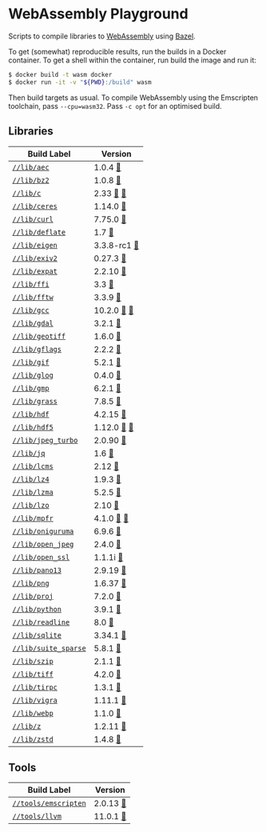 # WebAssembly Playground

<!-- DO NOT EDIT README.md!

This file was auto-generated based on the template file
`cmd/write_me/write_me.tpl`. Update the template file and then re-generate
the `README.md` file by running:

$ bazel run //cmd/write_me
-->

Scripts to compile libraries to [WebAssembly] using [Bazel].

To get (somewhat) reproducible results, run the builds in a Docker container.
To get a shell within the container, run build the image and run it:

```sh
$ docker build -t wasm docker
$ docker run -it -v "${PWD}:/build" wasm
```

Then build targets as usual. To compile WebAssembly using the Emscripten
toolchain, pass `--cpu=wasm32`. Pass `-c opt` for an optimised build.

## Libraries

| Build Label | Version |
|-------------|---------|
[`//lib/aec`](https://github.com/attilaolah/wasm/blob/main/lib/aec/BUILD.bazel) | 1.0.4 [🔗](https://gitlab.dkrz.de/k202009/libaec/uploads/ea0b7d197a950b0c110da8dfdecbb71f/libaec-1.0.4.tar.gz)
[`//lib/bz2`](https://github.com/attilaolah/wasm/blob/main/lib/bz2/BUILD.bazel) | 1.0.8 [🔗](https://sourceware.org/pub/bzip2/bzip2-1.0.8.tar.gz)
[`//lib/c`](https://github.com/attilaolah/wasm/blob/main/lib/c/BUILD.bazel) | 2.33 [🔗](https://ftp.gnu.org/gnu/libc/glibc-2.33.tar.xz) [🔗](https://mirror.kumi.systems/gnu/libc/glibc-2.33.tar.xz)
[`//lib/ceres`](https://github.com/attilaolah/wasm/blob/main/lib/ceres/BUILD.bazel) | 1.14.0 [🔗](https://github.com/ceres-solver/ceres-solver/archive/1.14.0.tar.gz)
[`//lib/curl`](https://github.com/attilaolah/wasm/blob/main/lib/curl/BUILD.bazel) | 7.75.0 [🔗](https://curl.se/download/curl-7.75.0.tar.xz)
[`//lib/deflate`](https://github.com/attilaolah/wasm/blob/main/lib/deflate/BUILD.bazel) | 1.7 [🔗](https://github.com/ebiggers/libdeflate/archive/v1.7.tar.gz)
[`//lib/eigen`](https://github.com/attilaolah/wasm/blob/main/lib/eigen/BUILD.bazel) | 3.3.8-rc1 [🔗](https://gitlab.com/libeigen/eigen/-/archive/3.3.8-rc1/eigen-3.3.8-rc1.tar.bz2)
[`//lib/exiv2`](https://github.com/attilaolah/wasm/blob/main/lib/exiv2/BUILD.bazel) | 0.27.3 [🔗](https://exiv2.org/builds/exiv2-0.27.3-Source.tar.gz)
[`//lib/expat`](https://github.com/attilaolah/wasm/blob/main/lib/expat/BUILD.bazel) | 2.2.10 [🔗](https://github.com/libexpat/libexpat/releases/download/R_2_2_10/expat-2.2.10.tar.xz)
[`//lib/ffi`](https://github.com/attilaolah/wasm/blob/main/lib/ffi/BUILD.bazel) | 3.3 [🔗](https://github.com/libffi/libffi/releases/download/v3.3/libffi-3.3.tar.gz)
[`//lib/fftw`](https://github.com/attilaolah/wasm/blob/main/lib/fftw/BUILD.bazel) | 3.3.9 [🔗](http://www.fftw.org/fftw-3.3.9.tar.gz)
[`//lib/gcc`](https://github.com/attilaolah/wasm/blob/main/lib/gcc/BUILD.bazel) | 10.2.0 [🔗](ftp://ftp.gnu.org/gnu/gcc/gcc-10.2.0/gcc-10.2.0.tar.xz) [🔗](https://mirror.kumi.systems/gnu/gcc/gcc-10.2.0/gcc-10.2.0.tar.xz)
[`//lib/gdal`](https://github.com/attilaolah/wasm/blob/main/lib/gdal/BUILD.bazel) | 3.2.1 [🔗](https://github.com/OSGeo/gdal/releases/download/v3.2.1/gdal-3.2.1.tar.gz)
[`//lib/geotiff`](https://github.com/attilaolah/wasm/blob/main/lib/geotiff/BUILD.bazel) | 1.6.0 [🔗](https://github.com/OSGeo/libgeotiff/releases/download/1.6.0/libgeotiff-1.6.0.tar.gz)
[`//lib/gflags`](https://github.com/attilaolah/wasm/blob/main/lib/gflags/BUILD.bazel) | 2.2.2 [🔗](https://github.com/gflags/gflags/archive/v2.2.2.tar.gz)
[`//lib/gif`](https://github.com/attilaolah/wasm/blob/main/lib/gif/BUILD.bazel) | 5.2.1 [🔗](https://downloads.sourceforge.net/project/giflib/giflib-5.2.1.tar.gz)
[`//lib/glog`](https://github.com/attilaolah/wasm/blob/main/lib/glog/BUILD.bazel) | 0.4.0 [🔗](https://github.com/google/glog/archive/v0.4.0.tar.gz)
[`//lib/gmp`](https://github.com/attilaolah/wasm/blob/main/lib/gmp/BUILD.bazel) | 6.2.1 [🔗](https://gmplib.org/download/gmp/gmp-6.2.1.tar.xz)
[`//lib/grass`](https://github.com/attilaolah/wasm/blob/main/lib/grass/BUILD.bazel) | 7.8.5 [🔗](https://grass.osgeo.org/grass78/source/grass-7.8.5.tar.gz)
[`//lib/hdf`](https://github.com/attilaolah/wasm/blob/main/lib/hdf/BUILD.bazel) | 4.2.15 [🔗](https://support.hdfgroup.org/ftp/HDF/releases/HDF4.2.15/src/hdf-4.2.15.tar.gz)
[`//lib/hdf5`](https://github.com/attilaolah/wasm/blob/main/lib/hdf5/BUILD.bazel) | 1.12.0 [🔗](https://support.hdfgroup.org/ftp/HDF5/releases/hdf5-1.12/hdf5-1.12.0/src/hdf5-1.12.0.tar.gz) [🔗](https://hdf-wordpress-1.s3.amazonaws.com/wp-content/uploads/manual/HDF5/HDF5_1_12_0/source/hdf5-1.12.0.tar.gz)
[`//lib/jpeg_turbo`](https://github.com/attilaolah/wasm/blob/main/lib/jpeg_turbo/BUILD.bazel) | 2.0.90 [🔗](https://github.com/libjpeg-turbo/libjpeg-turbo/archive/2.0.90.tar.gz)
[`//lib/jq`](https://github.com/attilaolah/wasm/blob/main/lib/jq/BUILD.bazel) | 1.6 [🔗](https://github.com/stedolan/jq/releases/download/jq-1.6/jq-1.6.tar.gz)
[`//lib/lcms`](https://github.com/attilaolah/wasm/blob/main/lib/lcms/BUILD.bazel) | 2.12 [🔗](https://downloads.sourceforge.net/project/lcms/lcms/2.12/lcms2-2.12.tar.gz)
[`//lib/lz4`](https://github.com/attilaolah/wasm/blob/main/lib/lz4/BUILD.bazel) | 1.9.3 [🔗](https://github.com/lz4/lz4/archive/v1.9.3.tar.gz)
[`//lib/lzma`](https://github.com/attilaolah/wasm/blob/main/lib/lzma/BUILD.bazel) | 5.2.5 [🔗](https://tukaani.org/xz/xz-5.2.5.tar.xz)
[`//lib/lzo`](https://github.com/attilaolah/wasm/blob/main/lib/lzo/BUILD.bazel) | 2.10 [🔗](https://www.oberhumer.com/opensource/lzo/download/lzo-2.10.tar.gz)
[`//lib/mpfr`](https://github.com/attilaolah/wasm/blob/main/lib/mpfr/BUILD.bazel) | 4.1.0 [🔗](https://www.mpfr.org/mpfr-current/mpfr-4.1.0.tar.xz) [🔗](https://ftp.gnu.org/gnu/mpfr/mpfr-4.1.0.tar.xz)
[`//lib/oniguruma`](https://github.com/attilaolah/wasm/blob/main/lib/oniguruma/BUILD.bazel) | 6.9.6 [🔗](https://github.com/kkos/oniguruma/releases/download/v6.9.6/onig-6.9.6.tar.gz)
[`//lib/open_jpeg`](https://github.com/attilaolah/wasm/blob/main/lib/open_jpeg/BUILD.bazel) | 2.4.0 [🔗](https://github.com/uclouvain/openjpeg/archive/v2.4.0.tar.gz)
[`//lib/open_ssl`](https://github.com/attilaolah/wasm/blob/main/lib/open_ssl/BUILD.bazel) | 1.1.1i [🔗](https://www.openssl.org/source/openssl-1.1.1i.tar.gz)
[`//lib/pano13`](https://github.com/attilaolah/wasm/blob/main/lib/pano13/BUILD.bazel) | 2.9.19 [🔗](https://download.sourceforge.net/panotools/libpano13-2.9.19.tar.gz)
[`//lib/png`](https://github.com/attilaolah/wasm/blob/main/lib/png/BUILD.bazel) | 1.6.37 [🔗](https://downloads.sourceforge.net/libpng/libpng-1.6.37.tar.gz)
[`//lib/proj`](https://github.com/attilaolah/wasm/blob/main/lib/proj/BUILD.bazel) | 7.2.0 [🔗](https://download.osgeo.org/proj/proj-7.2.0.tar.gz)
[`//lib/python`](https://github.com/attilaolah/wasm/blob/main/lib/python/BUILD.bazel) | 3.9.1 [🔗](https://www.python.org/ftp/python/3.9.1/Python-3.9.1.tar.xz)
[`//lib/readline`](https://github.com/attilaolah/wasm/blob/main/lib/readline/BUILD.bazel) | 8.0 [🔗](https://ftp.gnu.org/gnu/readline/readline-8.0.tar.gz)
[`//lib/sqlite`](https://github.com/attilaolah/wasm/blob/main/lib/sqlite/BUILD.bazel) | 3.34.1 [🔗](https://www.sqlite.org/2021/sqlite-autoconf-3340100.tar.gz)
[`//lib/suite_sparse`](https://github.com/attilaolah/wasm/blob/main/lib/suite_sparse/BUILD.bazel) | 5.8.1 [🔗](https://github.com/DrTimothyAldenDavis/SuiteSparse/archive/v5.8.1.tar.gz)
[`//lib/szip`](https://github.com/attilaolah/wasm/blob/main/lib/szip/BUILD.bazel) | 2.1.1 [🔗](https://support.hdfgroup.org/ftp/lib-external/szip/2.1.1/src/szip-2.1.1.tar.gz)
[`//lib/tiff`](https://github.com/attilaolah/wasm/blob/main/lib/tiff/BUILD.bazel) | 4.2.0 [🔗](https://download.osgeo.org/libtiff/tiff-4.2.0.tar.gz)
[`//lib/tirpc`](https://github.com/attilaolah/wasm/blob/main/lib/tirpc/BUILD.bazel) | 1.3.1 [🔗](https://downloads.sourceforge.net/project/libtirpc/libtirpc/1.3.1/libtirpc-1.3.1.tar.bz2)
[`//lib/vigra`](https://github.com/attilaolah/wasm/blob/main/lib/vigra/BUILD.bazel) | 1.11.1 [🔗](https://github.com/ukoethe/vigra/releases/download/Version-1-11-1/vigra-1.11.1-src.tar.gz)
[`//lib/webp`](https://github.com/attilaolah/wasm/blob/main/lib/webp/BUILD.bazel) | 1.1.0 [🔗](https://storage.googleapis.com/downloads.webmproject.org/releases/webp/libwebp-1.1.0.tar.gz)
[`//lib/z`](https://github.com/attilaolah/wasm/blob/main/lib/z/BUILD.bazel) | 1.2.11 [🔗](https://downloads.sourceforge.net/libpng/zlib-1.2.11.tar.gz)
[`//lib/zstd`](https://github.com/attilaolah/wasm/blob/main/lib/zstd/BUILD.bazel) | 1.4.8 [🔗](https://github.com/facebook/zstd/releases/download/v1.4.8/zstd-1.4.8.tar.gz)


## Tools

| Build Label | Version |
|-------------|---------|
[`//tools/emscripten`](https://github.com/attilaolah/wasm/blob/main/tools/emscripten/BUILD.bazel) | 2.0.13 [🔗](https://github.com/emscripten-core/emsdk/archive/2.0.13.tar.gz)
[`//tools/llvm`](https://github.com/attilaolah/wasm/blob/main/tools/llvm/BUILD.bazel) | 11.0.1 [🔗](https://github.com/{name}/{name}-project/releases/download/{name}org-11.0.1/clang+{name}-11.0.1-x86_64-linux-gnu-ubuntu-20.10.tar.xz)


[Bazel]: https://bazel.build
[WebAssembly]: https://webassembly.org

